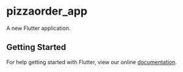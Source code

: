# pizzaorder_app

A new Flutter application.

## Getting Started

For help getting started with Flutter, view our online
[documentation](https://flutter.io/).
